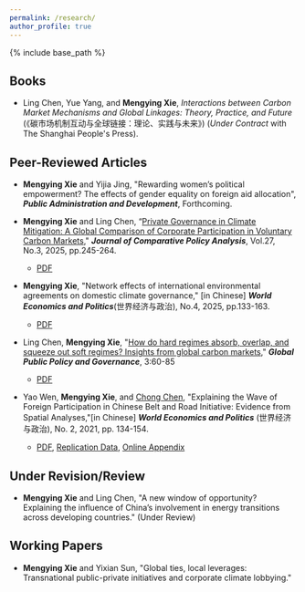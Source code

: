 ```yaml
---
permalink: /research/
author_profile: true
---
```


{% include base_path %}

## Books

*  Ling Chen, Yue Yang, and **Mengying Xie**, *Interactions between Carbon Market Mechanisms and Global Linkages: Theory, Practice, and Future* (《碳市场机制互动与全球链接：理论、实践与未来》) (*Under Contract* with The Shanghai People's Press).


## Peer-Reviewed Articles

* **Mengying Xie** and Yijia Jing, "Rewarding women’s political empowerment? The effects of gender equality on foreign aid allocation", ***Public Administration and Development***, Forthcoming.

* **Mengying Xie** and  Ling Chen, “[Private Governance in Climate Mitigation: A Global Comparison of Corporate Participation in Voluntary Carbon Markets](https://doi.org/10.1080/13876988.2025.2510596)," ***Journal of Comparative Policy Analysis***, Vol.27, No.3, 2025, pp.245-264.
    + [PDF](https://xiemythu.github.io/files/xie_chen_2025.pdf)

*  **Mengying Xie**, "Network effects of international environmental agreements on domestic climate governance," [in Chinese] ***World Economics and Politics***(世界经济与政治), No.4, 2025, pp.133-163.
    + [PDF](https://xiemythu.github.io/files/wpe_2025.pdf)
    
* Ling Chen, **Mengying Xie**, "[How do hard regimes absorb, overlap, and squeeze out soft regimes? Insights from global carbon markets](https://doi.org/10.1007/s43508-023-00064-3)," ***Global Public Policy and Governance***, 3:60-85
    + [PDF](https://xiemythu.github.io/files/chen_xie_2023.pdf)
      
* Yao Wen, **Mengying Xie**, and [Chong Chen](https://cc458.github.io/), "Explaining the Wave of Foreign Participation in Chinese Belt and Road Initiative: Evidence from Spatial Analyses,"[in Chinese] ***World Economics and Politics*** (世界经济与政治), No. 2, 2021, pp. 134-154.
    + [PDF](https://cc458.github.io/files/Wen_Xie_Chen_2021_BRI.pdf), [Replication Data](https://doi.org/10.7910/DVN/N8B5BC), [Online Appendix](https://cc458.github.io/files/Wen_Xie_Chen2021.pdf)

## Under Revision/Review

* **Mengying Xie** and  Ling Chen, "A new window of opportunity? Explaining the influence of China’s involvement in energy transitions across developing countries." (Under Review)

## Working Papers

* **Mengying Xie** and  Yixian Sun, "Global ties, local leverages: Transnational public-private initiatives and corporate climate lobbying." 


